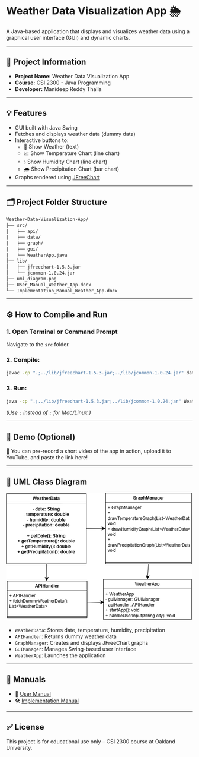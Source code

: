 # Weather Data Visualization App 🌦️

A Java-based application that displays and visualizes weather data using a graphical user interface (GUI) and dynamic charts.

---

## 📌 Project Information

- **Project Name:** Weather Data Visualization App  
- **Course:** CSI 2300 - Java Programming  
- **Developer:** Manideep Reddy Thalla  

---

## 💡 Features

- GUI built with Java Swing  
- Fetches and displays weather data (dummy data)  
- Interactive buttons to:
  - 📄 Show Weather (text)
  - 📈 Show Temperature Chart (line chart)
  - 💧 Show Humidity Chart (line chart)
  - 🌧️ Show Precipitation Chart (bar chart)  
- Graphs rendered using [JFreeChart](https://github.com/jfree/jfreechart)

---

## 🗂️ Project Folder Structure

```
Weather-Data-Visualization-App/
├── src/
│   ├── api/
│   ├── data/
│   ├── graph/
│   ├── gui/
│   └── WeatherApp.java
├── lib/
│   ├── jfreechart-1.5.3.jar
│   └── jcommon-1.0.24.jar
├── uml_diagram.png
├── User_Manual_Weather_App.docx
└── Implementation_Manual_Weather_App.docx
```

---

## ⚙️ How to Compile and Run

### 1. Open Terminal or Command Prompt
Navigate to the `src` folder.

### 2. Compile:
```bash
javac -cp ".;../lib/jfreechart-1.5.3.jar;../lib/jcommon-1.0.24.jar" data/*.java api/*.java graph/*.java gui/*.java WeatherApp.java
```

### 3. Run:
```bash
java -cp ".;../lib/jfreechart-1.5.3.jar;../lib/jcommon-1.0.24.jar" WeatherApp
```

*(Use `:` instead of `;` for Mac/Linux.)*

---

## 📸 Demo (Optional)

🎥 You can pre-record a short video of the app in action, upload it to YouTube, and paste the link here!

---

## 🧠 UML Class Diagram

![UML Diagram](uml_diagram.png)

- `WeatherData`: Stores date, temperature, humidity, precipitation
- `APIHandler`: Returns dummy weather data
- `GraphManager`: Creates and displays JFreeChart graphs
- `GUIManager`: Manages Swing-based user interface
- `WeatherApp`: Launches the application

---

## 📎 Manuals

- 📘 [User Manual](User_Manual_Weather_App.docx)  
- 🛠️ [Implementation Manual](Implementation_Manual_Weather_App.docx)

---

## ✅ License

This project is for educational use only – CSI 2300 course at Oakland University.
